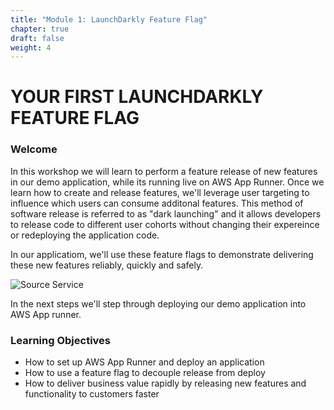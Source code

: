 ```yaml
---
title: "Module 1: LaunchDarkly Feature Flag"
chapter: true
draft: false
weight: 4
---
```


# YOUR FIRST LAUNCHDARKLY FEATURE FLAG

### Welcome

In this workshop we will learn to perform a feature release of new features in our demo application, while its running live on AWS App Runner. Once we learn how to create and release features, we'll leverage user targeting to influence which users can consume additonal features. This method of software release is referred to as "dark launching" and it allows developers to release code to different user cohorts without changing their expereince or redeploying the application code. 

In our applicatiom, we'll use these feature flags to demonstrate delivering these new features reliably, quickly and safely.

![Source Service](/images/setup/banner.png)

In the next steps we'll step through deploying our demo application into AWS App runner. 

### Learning Objectives
- How to set up AWS App Runner and deploy an application
- How to use a feature flag to decouple release from deploy
- How to deliver business value rapidly by releasing new features and functionality to customers faster